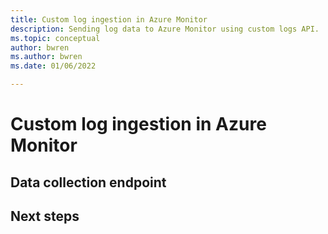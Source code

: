 ```yaml
---
title: Custom log ingestion in Azure Monitor
description: Sending log data to Azure Monitor using custom logs API.
ms.topic: conceptual
author: bwren
ms.author: bwren
ms.date: 01/06/2022

---
```


# Custom log ingestion in Azure Monitor


## Data collection endpoint


## Next steps